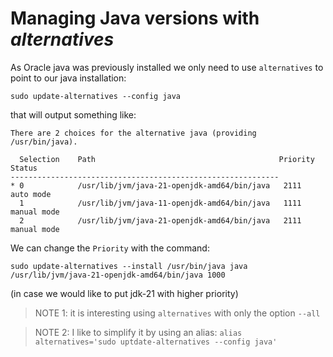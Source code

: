 # Managing Java versions with _alternatives_

As Oracle java was previously installed we only need to use `alternatives` to point to our java installation:
```
sudo update-alternatives --config java
```
that will output something like:
```
There are 2 choices for the alternative java (providing /usr/bin/java).

  Selection    Path                                         Priority   Status
------------------------------------------------------------
* 0            /usr/lib/jvm/java-21-openjdk-amd64/bin/java   2111      auto mode
  1            /usr/lib/jvm/java-11-openjdk-amd64/bin/java   1111      manual mode
  2            /usr/lib/jvm/java-21-openjdk-amd64/bin/java   2111      manual mode
```


We can change the `Priority` with the command:
```
sudo update-alternatives --install /usr/bin/java java /usr/lib/jvm/java-21-openjdk-amd64/bin/java 1000
```
(in case we would like to put jdk-21 with higher priority)

> NOTE 1: it is interesting using `alternatives` with only the option `--all`

> NOTE 2: I like to simplify it by using an alias: `alias alternatives='sudo uptdate-alternatives --config java'`
